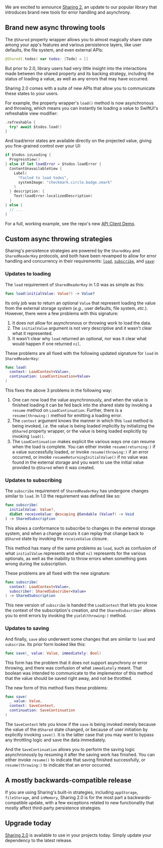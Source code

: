 We are excited to announce [Sharing 2][sharing-gh], an update to our popular library that introduces
brand new tools for error handling and asynchrony.

## Brand new async throwing tools

The `@Shared` property wrapper allows you to almost magically share state among your app's features
and various persistence layers, like user defaults, the file system, and even external APIs:

```swift
@Shared(.todos) var todos: [Todo] = []
```

But prior to 2.0, library users had very little insight into the interactions made between the
shared property and its backing strategy, including the status of loading a value, as well as any
errors that may have occurred.

Sharing 2.0 comes with a suite of new APIs that allow you to communicate these states to your users.

For example, the property wrapper's `load()` method is now asynchronous and throwing, which means
you can instantly tie loading a value to SwiftUI's refreshable view modifier:

```swift
.refreshable {
  try? await $todos.load()
}
```

And load/error states are available directly on the projected value, giving you fine-grained
control over your UI:

```swift
if $todos.isLoading {
  ProgressView()
} else if let loadError = $todos.loadError {
  ContentUnavailableView {
    Label(
      "Failed to load todos",
      systemImage: "checkmark.circle.badge.xmark"
    )
  } description: {
    Text(loadError.localizedDescription)
  }
} else {
  // ...
}
```

For a full, working example, see the repo's new [API Client Demo][api-client-demo].

## Custom async throwing strategies

Sharing's persistence strategies are powered by the `SharedKey` and `SharedReaderKey` protocols, and
both have been revamped to allow for error handling and concurrency in their requirements:
[`load`][load-docs], [`subscribe`][subscribe-docs], and [`save`][save-docs]:

### Updates to loading

The `load` requirement of `SharedReaderKey` in 1.0 was as simple as this:

```swift
func load(initialValue: Value?) -> Value?
```

Its only job was to return an optional `Value` that represent loading the value from the external
storage system (_e.g._, user defaults, file system, _etc._). However, there were a few problems with
this signature:

 1. It does not allow for asynchronous or throwing work to load the data.
 2. The `initialValue` argument is not very descriptive and it wasn't clear what it represented.
 3. It wasn't clear why `load` returned an optional, nor was it clear what would happen if one 
    returned `nil`.

These problems are all fixed with the following updated signature for `load` in `SharedReaderKey`:

```swift
func load(
  context: LoadContext<Value>,
  continuation: LoadContinuation<Value>
)
```

This fixes the above 3 problems in the following way:

 1. One can now load the value asynchronously, and when the value is finished loading it can be
    fed back into the shared state by invoking a `resume` method on `LoadContinuation`. Further,
    there is a `resume(throwing:)` method for emitting a loading error.
 2. The `context` argument knows the manner in which this `load` method is being invoked, _i.e._ the
    value is being loaded implicitly by initializing the `@Shared` property wrapper, or the value is
    being loaded explicitly by invoking `load()`.
 3. The `LoadContinuation` makes explicit the various ways one can resume when the load is complete.
    You can either invoke `resume(returning:)` if a value successfully loaded, or invoke
    `resume(throwing:)` if an error occurred, or invoke `resumeReturningInitialValue()` if no value
    was found in the external storage
    and you want to use the initial value provided to `@Shared` when it was created.

### Updates to subscribing

The `subscribe` requirement of `SharedReaderKey` has undergone changes similar to `load`. In 1.0 the
requirement was defined like so:

```swift
func subscribe(
  initialValue: Value?, 
  didSet receiveValue: @escaping @Sendable (Value?) -> Void
) -> SharedSubscription
```

This allows a conformance to subscribe to changes in the external storage system, and when a change
occurs it can replay that change back to `@Shared` state by invoking the `receiveValue` closure.

This method has many of the same problems as `load`, such as confusion of what `initialValue`
represents and what `nil` represents for the various optionals, as well as the inability to throw
errors when something goes wrong during the subscription.

These problems are all fixed with the new signature:

```swift
func subscribe(
  context: LoadContext<Value>, 
  subscriber: SharedSubscriber<Value>
) -> SharedSubscription
```

This new version of `subscribe` is handed the `LoadContext` that lets you know the context of the
subscription's creation, and the `SharedSubscriber` allows you to emit errors by invoking the
`yield(throwing:)` method.

### Updates to saving

And finally, `save` also underwent some changes that are similar to `load` and `subscribe`. Its
prior form looked like this:

```swift
func save(_ value: Value, immediately: Bool)
```

This form has the problem that it does not support asynchrony or error throwing, and there was 
confusion of what `immediately` meant. That boolean was intended to communicate to the implementor
of this method that the value should be saved right away, and not be throttled.

The new form of this method fixes these problems:

```swift
func save(
  _ value: Value,
  context: SaveContext,
  continuation: SaveContinuation
)
```

The `SaveContext` lets you know if the `save` is being invoked merely because the value of the
`@Shared` state changed, or because of user initiation by explicitly invoking `save()`. It is the
latter case that you may want to bypass any throttling logic and save the data immediately.

And the `SaveContinuation` allows you to perform the saving logic asynchronously by resuming it
after the saving work has finished. You can either invoke `resume()` to indicate that saving
finished successfully, or `resume(throwing:)` to indicate that an error occurred.

## A mostly backwards-compatible release

If you are using Sharing's built-in strategies, including `appStorage`, `fileStorage`, and
`inMemory`, Sharing 2.0 is for the most part a backwards-compatible update, with a few exceptions
related to new functionality that mostly affect third-party persistence strategies.

## Upgrade today

[Sharing 2.0][sharing-gh] is available to use in your projects today. Simply update your dependency
to the latest release.

[sharing-gh]: https://github.com/pointfreeco/swift-sharing
[api-client-demo]: https://github.com/pointfreeco/swift-sharing/blob/main/Examples/APIClientDemo/ContentView.swift
[load-docs]: https://swiftpackageindex.com/pointfreeco/swift-sharing/main/documentation/sharing/sharedreaderkey/load(context:continuation:)
[subscribe-docs]: https://swiftpackageindex.com/pointfreeco/swift-sharing/main/documentation/sharing/sharedreaderkey/subscribe(context:continuation:)
[save-docs]: https://swiftpackageindex.com/pointfreeco/swift-sharing/main/documentation/sharing/sharedkey/save(_:context:continuation)
